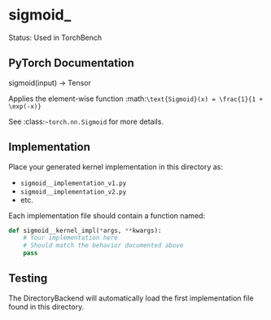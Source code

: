 # sigmoid_

Status: Used in TorchBench

## PyTorch Documentation

sigmoid(input) -> Tensor

Applies the element-wise function :math:`\text{Sigmoid}(x) = \frac{1}{1 + \exp(-x)}`

See :class:`~torch.nn.Sigmoid` for more details.

## Implementation

Place your generated kernel implementation in this directory as:
- `sigmoid__implementation_v1.py`
- `sigmoid__implementation_v2.py`
- etc.

Each implementation file should contain a function named:
```python
def sigmoid__kernel_impl(*args, **kwargs):
    # Your implementation here
    # Should match the behavior documented above
    pass
```

## Testing

The DirectoryBackend will automatically load the first implementation file found in this directory.
